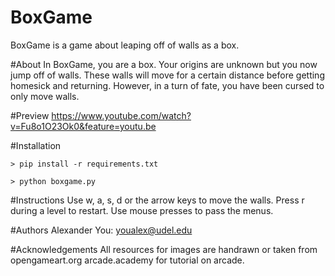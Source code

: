 # BoxGame
BoxGame is a game about leaping off of walls as a box.

#About
In BoxGame, you are a box. Your origins are unknown but you now jump off of walls.
These walls will move for a certain distance before getting homesick and returning.
However, in a turn of fate, you have been cursed to only move walls.


#Preview
https://www.youtube.com/watch?v=Fu8o1O23Ok0&feature=youtu.be

#Installation
```
> pip install -r requirements.txt
```
```
> python boxgame.py
```


#Instructions
Use w, a, s, d or the arrow keys to move the walls. Press r during a level to restart.
Use mouse presses to pass the menus.


#Authors
Alexander You: youalex@udel.edu


#Acknowledgements
All resources for images are handrawn or taken from opengameart.org
arcade.academy for tutorial on arcade.